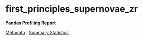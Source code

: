 # first_principles_supernovae_zr

[**Pandas Profiling Report**](https://epistasislab.github.io/pmlb/profile/first_principles_supernovae_zr.html)

[Metadata](metadata.yaml) | [Summary Statistics](summary_stats.tsv)

